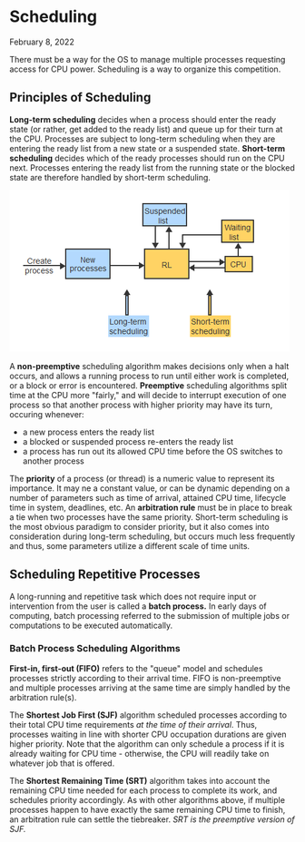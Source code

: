 # Scheduling
February 8, 2022

There must be a way for the OS to manage multiple processes requesting access for CPU power. Scheduling is a way to organize this competition.

## Principles of Scheduling
**Long-term scheduling** decides when a process should enter the ready state (or rather, get added to the ready list) and queue up for their turn at the CPU. Processes are subject to long-term scheduling when they are entering the ready list from a new state or a suspended state. **Short-term scheduling** decides which of the ready processes should run on the CPU next. Processes entering the ready list from the running state or the blocked state are therefore handled by short-term scheduling.

![Scheduling concepts](../images/scheduling.png)

A **non-preemptive** scheduling algorithm makes decisions only when a halt occurs, and allows a running process to run until either work is completed, or a block or error is encountered. **Preemptive** scheduling algorithms split time at the CPU more "fairly," and will decide to interrupt execution of one process so that another process with higher priority may have its turn, occuring whenever:
- a new process enters the ready list
- a blocked or suspended process re-enters the ready list
- a process has run out its allowed CPU time before the OS switches to another process

The **priority** of a process (or thread) is a numeric value to represent its importance. It may ne a constant value, or can be dynamic depending on a number of parameters such as time of arrival, attained CPU time, lifecycle time in system, deadlines, etc. An **arbitration rule** must be in place to break a tie when two processes have the same priority. Short-term scheduling is the most obvious paradigm to consider priority, but it also comes into consideration during long-term scheduling, but occurs much less frequently and thus, some parameters utilize a different scale of time units.

## Scheduling Repetitive Processes
A long-running and repetitive task which does not require input or intervention from the user is called a **batch process.** In early days of computing, batch processing referred to the submission of multiple jobs or computations to be executed automatically.

### Batch Process Scheduling Algorithms
**First-in, first-out (FIFO)** refers to the "queue" model and schedules processes strictly according to their arrival time. FIFO is non-preemptive and multiple processes arriving at the same time are simply handled by the arbitration rule(s).

The **Shortest Job First (SJF)** algorithm scheduled processes according to their total CPU time requirements *at the time of their arrival*. Thus, processes waiting in line with shorter CPU occupation durations are given higher priority. Note that the algorithm can only schedule a process if it is already waiting for CPU time - otherwise, the CPU will readily take on whatever job that is offered.

The **Shortest Remaining Time (SRT)** algorithm takes into account the remaining CPU time needed for each process to complete its work, and schedules priority accordingly. As with other algorithms above, if multiple processes happen to have exactly the same remaining CPU time to finish, an arbitration rule can settle the tiebreaker. *SRT is the preemptive version of SJF.*